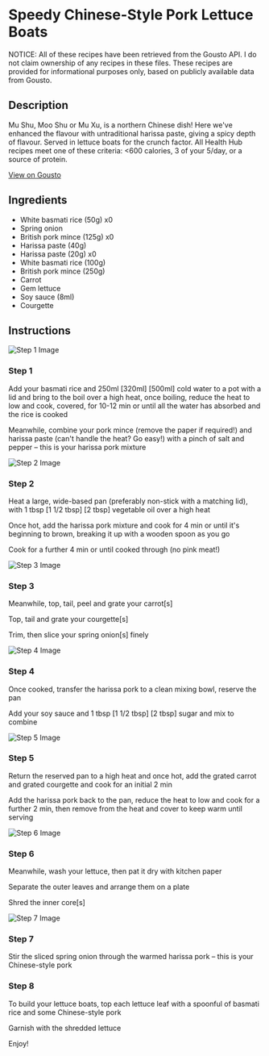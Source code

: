 # Speedy Chinese-Style Pork Lettuce Boats

NOTICE: All of these recipes have been retrieved from the Gousto API. I do not claim ownership of any recipes in these files. These recipes are provided for informational purposes only, based on publicly available data from Gousto.

## Description

Mu Shu, Moo Shu or Mu Xu, is a northern Chinese dish! Here we've enhanced the flavour with untraditional harissa paste, giving a spicy depth of flavour. Served in lettuce boats for the crunch factor. All Health Hub recipes meet one of these criteria: <600 calories, 3 of your 5/day, or a source of protein.

[View on Gousto](https://www.gousto.co.uk/recipes/cookbook/speedy-chinese-pork-baby-gem-boats)

## Ingredients

- White basmati rice (50g) x0
- Spring onion
- British pork mince (125g) x0
- Harissa paste (40g)
- Harissa paste (20g) x0
- White basmati rice (100g)
- British pork mince (250g)
- Carrot
- Gem lettuce
- Soy sauce (8ml)
- Courgette

## Instructions

![Step 1 Image](https://production-media.gousto.co.uk/cms/recipe-step-image/551.-step1-x200.jpg)

### Step 1

Add your basmati rice and 250ml <span class="text-purple">[320ml]</span> <span class="text-danger">[500ml]</span> cold water to a pot with a lid and bring to the boil over a high heat, once boiling, reduce the heat to low and cook, covered, for 10-12 min or until all the water has absorbed and the rice is cooked

Meanwhile, combine your pork mince (remove the paper if required!) and harissa paste (can't handle the heat? Go easy!) with a pinch of salt and pepper – this is your harissa pork mixture

![Step 2 Image](https://production-media.gousto.co.uk/cms/recipe-step-image/551.-step2-x200.jpg)

### Step 2

Heat a large, wide-based pan (preferably non-stick with a matching lid), with 1 tbsp <span class="text-purple">[1 1/2 tbsp]</span> <span class="text-danger">[2 tbsp]</span> vegetable oil over a high heat

Once hot, add the harissa pork mixture and cook for 4 min or until it's beginning to brown, breaking it up with a wooden spoon as you go

Cook for a further 4 min or until cooked through (no pink meat!)

![Step 3 Image](https://production-media.gousto.co.uk/cms/recipe-step-image/551.-step3-x200.jpg)

### Step 3

Meanwhile, top, tail, peel and grate your carrot[s]

Top, tail and grate your courgette[s]

Trim, then slice your spring onion[s] finely

![Step 4 Image](https://production-media.gousto.co.uk/cms/recipe-step-image/551.-step4-x200.jpg)

### Step 4

Once cooked, transfer the harissa pork to a clean mixing bowl, reserve the pan

Add your soy sauce and 1 tbsp <span class="text-purple">[1 1/2 tbsp]</span> <span class="text-danger">[2 tbsp]</span> sugar and mix to combine

![Step 5 Image](https://production-media.gousto.co.uk/cms/recipe-step-image/551.-step5-x200.jpg)

### Step 5

Return the reserved pan to a high heat and once hot, add the grated carrot and grated courgette and cook for an initial 2 min

Add the harissa pork back to the pan, reduce the heat to low and cook for a further 2 min, then remove from the heat and cover to keep warm until serving

![Step 6 Image](https://production-media.gousto.co.uk/cms/recipe-step-image/551.-step6-x200.jpg)

### Step 6

Meanwhile, wash your lettuce, then pat it dry with kitchen paper

Separate the outer leaves and arrange them on a plate

Shred the inner core[s]

![Step 7 Image](https://production-media.gousto.co.uk/cms/recipe-step-image/551.-step7-x200.jpg)

### Step 7

Stir the sliced spring onion through the warmed harissa pork – this is your Chinese-style pork

### Step 8

To build your lettuce boats, top each lettuce leaf with a spoonful of basmati rice and some Chinese-style pork

Garnish with the shredded lettuce

Enjoy!

